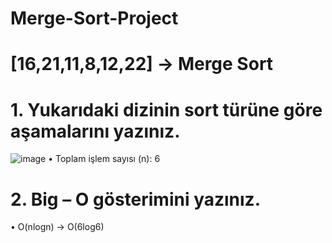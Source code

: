 # Merge-Sort-Project
# [16,21,11,8,12,22] → Merge Sort
# 1.	Yukarıdaki dizinin sort türüne göre aşamalarını yazınız.
![image](https://user-images.githubusercontent.com/115282305/197358406-51a110a1-2242-4af9-a71e-6a41d9189fe1.png)
• Toplam işlem sayısı (n): 6
# 2.	Big – O gösterimini yazınız.
•	O(nlogn) → O(6log6)


